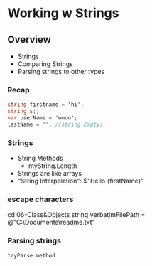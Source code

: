# Working w Strings

## Overview

- Strings
- Comparing Strings
- Parsing strings to other types

### Recap

```c#
string firstname = 'hi';
string s;;
var userName = 'wooo';
lastName = ""; //string.Empty;
```

### Strings

- String Methods
  - myString.Length
- Strings are like arrays
- "String Interpolation": $"Hello {firstName}"

### escape characters

cd 06-Class\&Objects
string verbatimFilePath = @"C:\Documents\readme.txt"

### Parsing strings

```c#
tryParse method
```
